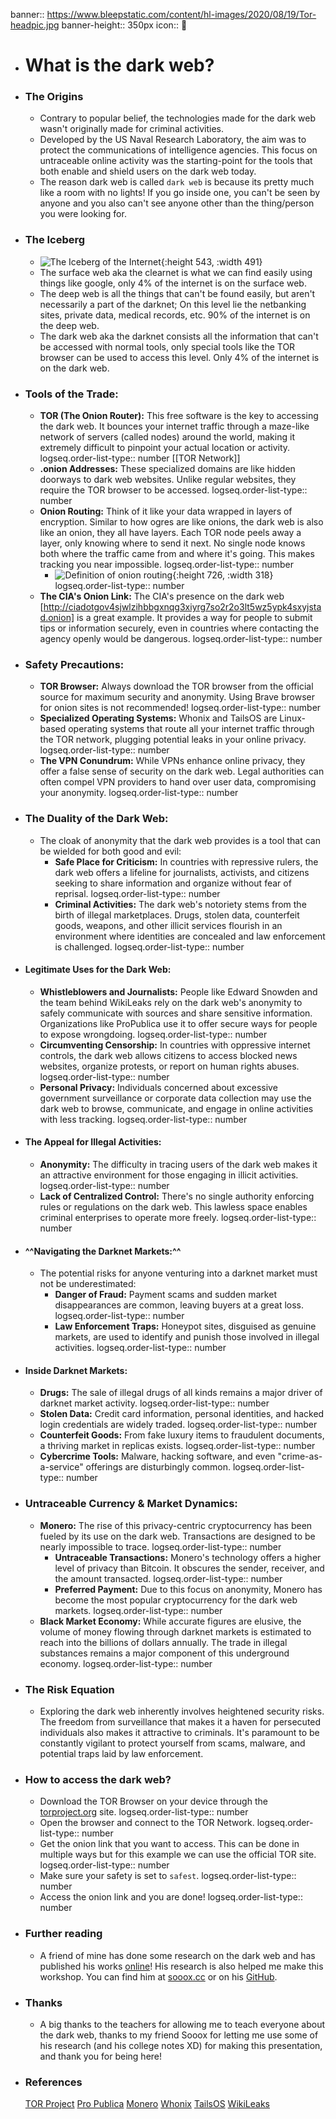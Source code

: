 banner:: https://www.bleepstatic.com/content/hl-images/2020/08/19/Tor-headpic.jpg
banner-height:: 350px
icon::  🧅

- # What is the dark web?
- ### The Origins
	- Contrary to popular belief, the technologies made for the dark web wasn't originally made for criminal activities.
	- Developed by the US Naval Research Laboratory, the aim was to protect the communications of intelligence agencies. This focus on untraceable online activity was the starting-point for the tools that both enable and shield users on the dark web today.
	- The reason dark web is called `dark web` is because its pretty much like a room with no lights! If you go inside one, you can't be seen by anyone and you also can't see anyone other than the thing/person you were looking for.
- ### The Iceberg
	- ![The Iceberg of the Internet](../../assets/whatis-dark_web_mobile_1751778937094_0.png){:height 543, :width 491}
	- The surface web aka the clearnet is what we can find easily using things like google, only 4% of the internet is on the surface web.
	- The deep web is all the things that can't be found easily, but aren't necessarily a part of the darknet; On this level lie the netbanking sites, private data, medical records, etc. 90% of the internet is on the deep web.
	- The dark web aka the darknet consists all the information that can't be accessed with normal tools, only special tools like the TOR browser can be used to access this level. Only 4% of the internet is on the dark web.
- ### Tools of the Trade:
	- **TOR (The Onion Router):** This free software is the key to accessing the dark web. It bounces your internet traffic through a maze-like network of servers (called nodes) around the world, making it extremely difficult to pinpoint your actual location or activity.
	  logseq.order-list-type:: number
	  [[TOR Network]]
	- **.onion Addresses:** These specialized domains are like hidden doorways to dark web websites. Unlike regular websites, they require the TOR browser to be accessed.
	  logseq.order-list-type:: number
	- **Onion Routing:** Think of it like your data wrapped in layers of encryption. Similar to how ogres are like onions, the dark web is also like an onion, they all have layers. Each TOR node peels away a layer, only knowing where to send it next. No single node knows both where the traffic came from and where it's going. This makes tracking you near impossible.
	  logseq.order-list-type:: number
		- ![Definition of onion routing](https://i.pcmag.com/imagery/encyclopedia-terms/onion-routing-onion.fit_lim.size_1050x.jpg){:height 726, :width 318}
		  logseq.order-list-type:: number
	- **The CIA's Onion Link:** The CIA's presence on the dark web [http://ciadotgov4sjwlzihbbgxnqg3xiyrg7so2r2o3lt5wz5ypk4sxyjstad.onion] is a great example. It provides a way for people to submit tips or information securely, even in countries where contacting the agency openly would be dangerous.
	  logseq.order-list-type:: number
- ### Safety Precautions:
	- **TOR Browser:** Always download the TOR browser from the official source for maximum security and anonymity. Using Brave browser for onion sites is not recommended!
	  logseq.order-list-type:: number
	- **Specialized Operating Systems:** Whonix and TailsOS are Linux-based operating systems that route all your internet traffic through the TOR network, plugging potential leaks in your online privacy.
	  logseq.order-list-type:: number
	- **The VPN Conundrum:** While VPNs enhance online privacy, they offer a false sense of security on the dark web. Legal authorities can often compel VPN providers to hand over user data, compromising your anonymity.
	  logseq.order-list-type:: number
- ### The Duality of the Dark Web:
	- The cloak of anonymity that the dark web provides is a tool that can be wielded for both good and evil:
		- **Safe Place for Criticism:** In countries with repressive rulers, the dark web offers a lifeline for journalists, activists, and citizens seeking to share information and organize without fear of reprisal.
		  logseq.order-list-type:: number
		- **Criminal Activities:** The dark web's notoriety stems from the birth of illegal marketplaces. Drugs, stolen data, counterfeit goods, weapons, and other illicit services flourish in an environment where identities are concealed and law enforcement is challenged.
		  logseq.order-list-type:: number
- #### Legitimate Uses for the Dark Web:
	- **Whistleblowers and Journalists:** People like Edward Snowden and the team behind WikiLeaks rely on the dark web's anonymity to safely communicate with sources and share sensitive information. Organizations like ProPublica use it to offer secure ways for people to expose wrongdoing.
	  logseq.order-list-type:: number
	- **Circumventing Censorship:** In countries with oppressive internet controls, the dark web allows citizens to access blocked news websites, organize protests, or report on human rights abuses.
	  logseq.order-list-type:: number
	- **Personal Privacy:** Individuals concerned about excessive government surveillance or corporate data collection may use the dark web to browse, communicate, and engage in online activities with less tracking.
	  logseq.order-list-type:: number
- #### The Appeal for Illegal Activities:
	- **Anonymity:** The difficulty in tracing users of the dark web makes it an attractive environment for those engaging in illicit activities.
	  logseq.order-list-type:: number
	- **Lack of Centralized Control:** There's no single authority enforcing rules or regulations on the dark web. This lawless space enables criminal enterprises to operate more freely.
	  logseq.order-list-type:: number
- #### ^^Navigating the Darknet Markets:^^
	- The potential risks for anyone venturing into a darknet market must not be underestimated:
		- **Danger of Fraud:** Payment scams and sudden market disappearances are common, leaving buyers at a great loss.
		  logseq.order-list-type:: number
		- **Law Enforcement Traps:** Honeypot sites, disguised as genuine markets, are used to identify and punish those involved in illegal activities.
		  logseq.order-list-type:: number
- #### Inside Darknet Markets:
	- **Drugs:** The sale of illegal drugs of all kinds remains a major driver of darknet market activity.
	  logseq.order-list-type:: number
	- **Stolen Data:** Credit card information, personal identities, and hacked login credentials are widely traded.
	  logseq.order-list-type:: number
	- **Counterfeit Goods:** From fake luxury items to fraudulent documents, a thriving market in replicas exists.
	  logseq.order-list-type:: number
	- **Cybercrime Tools:** Malware, hacking software, and even "crime-as-a-service" offerings are disturbingly common.
	  logseq.order-list-type:: number
- ### Untraceable Currency & Market Dynamics:
	- **Monero:** The rise of this privacy-centric cryptocurrency has been fueled by its use on the dark web. Transactions are designed to be nearly impossible to trace.
	  logseq.order-list-type:: number
		- **Untraceable Transactions:** Monero's technology offers a higher level of privacy than Bitcoin. It obscures the sender, receiver, and the amount transacted.
		  logseq.order-list-type:: number
		- **Preferred Payment:** Due to this focus on anonymity, Monero has become the most popular cryptocurrency for the dark web markets.
		  logseq.order-list-type:: number
	- **Black Market Economy:** While accurate figures are elusive, the volume of money flowing through darknet markets is estimated to reach into the billions of dollars annually. The trade in illegal substances remains a major component of this underground economy.
	  logseq.order-list-type:: number
- ### The Risk Equation
	- Exploring the dark web inherently involves heightened security risks. The freedom from surveillance that makes it a haven for persecuted individuals also makes it attractive to criminals. It's paramount to be constantly vigilant to protect yourself from scams, malware, and potential traps laid by law enforcement.
- ### How to access the dark web?
	- Download the TOR Browser on your device through the [torproject.org](https://torproject.org) site.
	  logseq.order-list-type:: number
	- Open the browser and connect to the TOR Network.
	  logseq.order-list-type:: number
	- Get the onion link that you want to access. This can be done in multiple ways but for this example we can use the official TOR site.
	  logseq.order-list-type:: number
	- Make sure your safety is set to `safest`.
	  logseq.order-list-type:: number
	- Access the onion link and you are done!
	  logseq.order-list-type:: number
- ### Further reading
	- A friend of mine has done some research on the dark web and has published his works [online](https://sooox.cc/static/logseq/index.html#/page/the%20onion%20router%20unveiled)! His research is also helped me make this workshop. You can find him at [sooox.cc](https://sooox.cc/) or on his [GitHub](https://github.com/sooox-cc).
- ### Thanks
	- A big thanks to the teachers for allowing me to teach everyone about the dark web, thanks to my friend Sooox for letting me use some of his research (and his college notes XD) for making this presentation, and thank you for being here!
- ### References
  [TOR Project](https://www.torproject.org/)
  [Pro Publica](https://www.propublica.org/)
  [Monero](https://www.getmonero.org/)
  [Whonix](https://www.whonix.org/)
  [TailsOS](https://tails.net/)
  [WikiLeaks](https://wikileaks.org/)